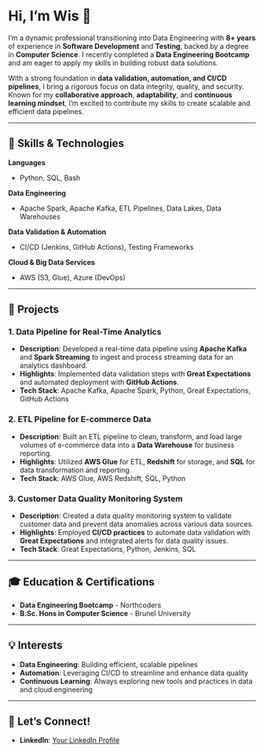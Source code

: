 # Hi, I’m Wis 👋

I’m a dynamic professional transitioning into Data Engineering with **8+ years** of experience in **Software Development** and **Testing**, backed by a degree in **Computer Science**. I recently completed a **Data Engineering Bootcamp** and am eager to apply my skills in building robust data solutions.

With a strong foundation in **data validation, automation, and CI/CD pipelines**, I bring a rigorous focus on data integrity, quality, and security. Known for my **collaborative approach**, **adaptability**, and **continuous learning mindset**, I’m excited to contribute my skills to create scalable and efficient data pipelines.

---

## 🔧 Skills & Technologies

**Languages**  
- Python, SQL, Bash

**Data Engineering**  
- Apache Spark, Apache Kafka, ETL Pipelines, Data Lakes, Data Warehouses

**Data Validation & Automation**  
- CI/CD (Jenkins, GitHub Actions), Testing Frameworks

**Cloud & Big Data Services**  
- AWS (S3, Glue), Azure (DevOps)

---

## 📂 Projects

### 1. **Data Pipeline for Real-Time Analytics**
   - **Description**: Developed a real-time data pipeline using **Apache Kafka** and **Spark Streaming** to ingest and process streaming data for an analytics dashboard.
   - **Highlights**: Implemented data validation steps with **Great Expectations** and automated deployment with **GitHub Actions**.
   - **Tech Stack**: Apache Kafka, Apache Spark, Python, Great Expectations, GitHub Actions

### 2. **ETL Pipeline for E-commerce Data**
   - **Description**: Built an ETL pipeline to clean, transform, and load large volumes of e-commerce data into a **Data Warehouse** for business reporting.
   - **Highlights**: Utilized **AWS Glue** for ETL, **Redshift** for storage, and **SQL** for data transformation and reporting.
   - **Tech Stack**: AWS Glue, AWS Redshift, SQL, Python

### 3. **Customer Data Quality Monitoring System**
   - **Description**: Created a data quality monitoring system to validate customer data and prevent data anomalies across various data sources.
   - **Highlights**: Employed **CI/CD practices** to automate data validation with **Great Expectations** and integrated alerts for data quality issues.
   - **Tech Stack**: Great Expectations, Python, Jenkins, SQL

---

## 🎓 Education & Certifications

- **Data Engineering Bootcamp** - Northcoders
- **B.Sc. Hons in Computer Science** - Brunel University

---

## 💡 Interests

- **Data Engineering**: Building efficient, scalable pipelines
- **Automation**: Leveraging CI/CD to streamline and enhance data quality
- **Continuous Learning**: Always exploring new tools and practices in data and cloud engineering

---

## 🤝 Let’s Connect!

- **LinkedIn**: [Your LinkedIn Profile](https://linkedin.com)


<!--
**WisEbo/wisebo** is a ✨ _special_ ✨ repository because its `README.md` (this file) appears on your GitHub profile.

Here are some ideas to get you started:

- 🔭 I’m currently working on ...
- 🌱 I’m currently learning ...
- 👯 I’m looking to collaborate on ...
- 🤔 I’m looking for help with ...
- 💬 Ask me about ...
- 📫 How to reach me: ...
- 😄 Pronouns: ...
- ⚡ Fun fact: ...
-->

